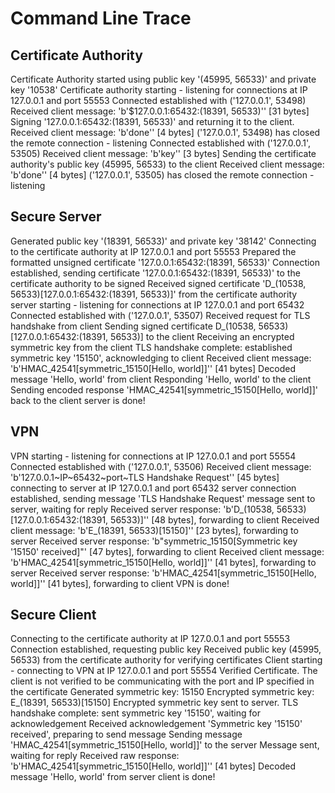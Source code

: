 # Command Line Trace
## Certificate Authority
Certificate Authority started using public key '(45995, 56533)' and private key '10538'
Certificate authority starting - listening for connections at IP 127.0.0.1 and port 55553
Connected established with ('127.0.0.1', 53498)
Received client message: 'b'$127.0.0.1:65432:(18391, 56533)'' [31 bytes]
Signing '127.0.0.1:65432:(18391, 56533)' and returning it to the client.
Received client message: 'b'done'' [4 bytes]
('127.0.0.1', 53498) has closed the remote connection - listening 
Connected established with ('127.0.0.1', 53505)
Received client message: 'b'key'' [3 bytes]
Sending the certificate authority's public key (45995, 56533) to the client
Received client message: 'b'done'' [4 bytes]
('127.0.0.1', 53505) has closed the remote connection - listening 

## Secure Server
Generated public key '(18391, 56533)' and private key '38142'
Connecting to the certificate authority at IP 127.0.0.1 and port 55553
Prepared the formatted unsigned certificate '127.0.0.1:65432:(18391, 56533)'
Connection established, sending certificate '127.0.0.1:65432:(18391, 56533)' to the certificate authority to be signed
Received signed certificate 'D_(10538, 56533)[127.0.0.1:65432:(18391, 56533)]' from the certificate authority
server starting - listening for connections at IP 127.0.0.1 and port 65432
Connected established with ('127.0.0.1', 53507)
Received request for TLS handshake from client
Sending signed certificate D_(10538, 56533)[127.0.0.1:65432:(18391, 56533)] to the client
Receiving an encrypted symmetric key from the client
TLS handshake complete: established symmetric key '15150', acknowledging to client
Received client message: 'b'HMAC_42541[symmetric_15150[Hello, world]]'' [41 bytes]
Decoded message 'Hello, world' from client
Responding 'Hello, world' to the client
Sending encoded response 'HMAC_42541[symmetric_15150[Hello, world]]' back to the client
server is done!

## VPN
VPN starting - listening for connections at IP 127.0.0.1 and port 55554
Connected established with ('127.0.0.1', 53506)
Received client message: 'b'127.0.0.1~IP~65432~port~TLS Handshake Request'' [45 bytes]
connecting to server at IP 127.0.0.1 and port 65432
server connection established, sending message 'TLS Handshake Request'
message sent to server, waiting for reply
Received server response: 'b'D_(10538, 56533)[127.0.0.1:65432:(18391, 56533)]'' [48 bytes], forwarding to client
Received client message: 'b'E_(18391, 56533)[15150]'' [23 bytes], forwarding to server
Received server response: 'b"symmetric_15150[Symmetric key '15150' received]"' [47 bytes], forwarding to client
Received client message: 'b'HMAC_42541[symmetric_15150[Hello, world]]'' [41 bytes], forwarding to server
Received server response: 'b'HMAC_42541[symmetric_15150[Hello, world]]'' [41 bytes], forwarding to client
VPN is done!

## Secure Client
Connecting to the certificate authority at IP 127.0.0.1 and port 55553
Connection established, requesting public key
Received public key (45995, 56533) from the certificate authority for verifying certificates
Client starting - connecting to VPN at IP 127.0.0.1 and port 55554
Verified Certificate.
The client is not verified to be communicating with the port and IP specified in the certificate
Generated symmetric key: 15150
Encrypted symmetric key: E_(18391, 56533)[15150]
Encrypted symmetric key sent to server.
TLS handshake complete: sent symmetric key '15150', waiting for acknowledgement
Received acknowledgement 'Symmetric key '15150' received', preparing to send message
Sending message 'HMAC_42541[symmetric_15150[Hello, world]]' to the server
Message sent, waiting for reply
Received raw response: 'b'HMAC_42541[symmetric_15150[Hello, world]]'' [41 bytes]
Decoded message 'Hello, world' from server
client is done!